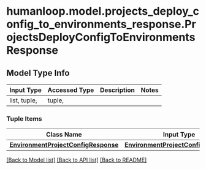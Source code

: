 # humanloop.model.projects_deploy_config_to_environments_response.ProjectsDeployConfigToEnvironmentsResponse

## Model Type Info
Input Type | Accessed Type | Description | Notes
------------ | ------------- | ------------- | -------------
list, tuple,  | tuple,  |  | 

### Tuple Items
Class Name | Input Type | Accessed Type | Description | Notes
------------- | ------------- | ------------- | ------------- | -------------
[**EnvironmentProjectConfigResponse**](EnvironmentProjectConfigResponse.md) | [**EnvironmentProjectConfigResponse**](EnvironmentProjectConfigResponse.md) | [**EnvironmentProjectConfigResponse**](EnvironmentProjectConfigResponse.md) |  | 

[[Back to Model list]](../../README.md#documentation-for-models) [[Back to API list]](../../README.md#documentation-for-api-endpoints) [[Back to README]](../../README.md)

